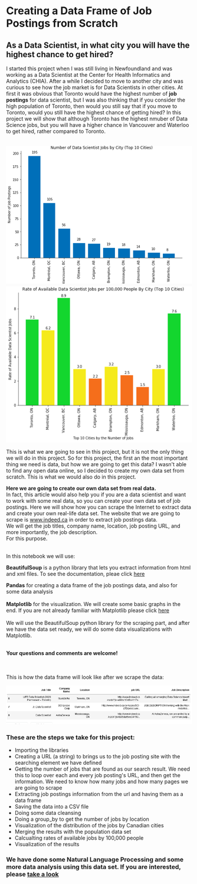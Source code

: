 <h1> Creating a Data Frame of Job Postings from Scratch</h1>
<h2> As a Data Scientist, in what city you will have the highest chance to get hired?</h2>

I started this project when I was still living in Newfoundland and was working as a Data Scientist at the Center for Health Informatics and Analytics (CHIA). After a while I decided to move to another city and was curious to see how the job market is for Data Scientists in other cities. At first it was obvious that Toronto would have the highest number of <b>job postings</b> for data scientist, but I was also thinking that if you consider the high population of Toronto, then would you still say that if you move to Toronto, would you still have the highest chance of getting hired? In this project we will show that although Toronto has the highest nmuber of Data Science jobs, but you will have a higher chance in Vancouver and Waterloo to get hired, rather compared to Toronto.</b><br><br>

<img src='Chart_01.PNG'>
<img src='Chart_02.PNG'>




This is what we are going to see in this project, but it is not the only thing we will do in this project.
So for this project, the first an the most important thing we need is data, but how we are going to get this data? I wasn't able to find any open data online, so I decided to create my own data set from scratch. This is what we would also do in this project.


<b>Here we are going to create our own data set from real data. </b><br>
In fact, this article would also help you if you are a data scientist and want to work with some real data, so you can create your own data set of job postings.
Here we will show how you can scrape the Internet to extract data and create your own real-life data set. The website that we are going to scrape is www.indeed.ca in order to extract job postings data.<br>
We will get the job titles, company name, location, job posting URL, and more importantly, the job description.<br>
For this purpose.<br><br>

In this notebook we will use:<br>

<b>BeautifulSoup</b> is a python library that lets you extract information from html and xml files. To see the documentation, pleae click <a href='https://www.crummy.com/software/BeautifulSoup/bs4/doc/'> here</a> 

<b>Pandas</b> for creating a data frame of the job postings data, and also for some data analysis<br><br>
<b>Matplotlib</b> for the visualization. We will create some basic graphs in the end. If you are not already familiar with Matplotlib please click <a href='https://matplotlib.org/'> here</a> <br><br>
We will use the BeautifulSoup python library for the scraping part, and after we have the data set ready, we will do some data visualizations with Matplotlib.<br><br>

<b>Your questions and comments are welcome! <br></b>

<br><br>This is how the data frame will look like after we scrape the data:

<img src='DF.png'>



<h3>These are the steps we take for this project:<br></h3>
<ul>
    <li> Importing the libraries<br>
    <li> Creating a URL (a string) to brings us to the job posting site with the searching element we have defined<br>
    <li> Getting the number of jobs that are found as our search result. We need this to loop over each and every job posting's URL, and then get the information. We need to know how many jobs and how many pages we are going to scrape<br>
    <li> Extracting job postings information from the url and having them as a data frame<br>
    <li> Saving the data into a CSV file<br>
    <li> Doing some data cleansing
    <li> Doing a group_by to get the number of jobs by location
    <li> Visualization of the distribution of the jobs by Canadian cities
    <li> Merging the results with the population data set
    <li> Calcualting rates of available jobs by 100,000 people
    <li> Visualization of the results
    
</ul>

### We have done some Natural Language Processing and some more data analysis using this data set. If you are interested, please  <a href='https://www.crummy.com/software/BeautifulSoup/bs4/doc/'> take a look</a> 
